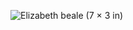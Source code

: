 ![Elizabeth beale (7 × 3 in)](https://user-images.githubusercontent.com/100111219/161407448-c776ccd2-6834-425b-8f1b-ae44e315b8e1.gif)
